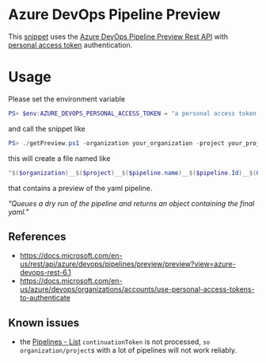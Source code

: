 # Azure DevOps Pipeline Preview

This [snippet](./getPreview.ps1) uses the [Azure DevOps Pipeline Preview Rest API](https://docs.microsoft.com/en-us/rest/api/azure/devops/pipelines/preview/preview?view=azure-devops-rest-6.1) with [personal access token](https://docs.microsoft.com/en-us/azure/devops/organizations/accounts/use-personal-access-tokens-to-authenticate) authentication.


# Usage
Please set the environment variable

```Powershell
PS> $env:AZURE_DEVOPS_PERSONAL_ACCESS_TOKEN = "a personal access token with Build(read) permissions"
```

and call the snippet like
```Powershell
PS> ./getPreview.ps1 -organization your_organization -project your_project -pipelineName your_pipeline_name
```

this will create a file named like

```Powershell
"$($organization)__$($project)__$($pipeline.name)__$($pipeline.Id)__$(Get-Date -Format "yyyyMMdd__HHmmss").yaml"
```
that contains a preview of the yaml pipeline.

*_"Queues a dry run of the pipeline and returns an object containing the final yaml."_*

## References
- https://docs.microsoft.com/en-us/rest/api/azure/devops/pipelines/preview/preview?view=azure-devops-rest-6.1
- https://docs.microsoft.com/en-us/azure/devops/organizations/accounts/use-personal-access-tokens-to-authenticate


## Known issues
- the [Pipelines - List](https://docs.microsoft.com/en-us/rest/api/azure/devops/pipelines/pipelines/list?view=azure-devops-rest-6.1) `continuationToken` is not processed, `so organization/project`s with a lot of pipelines will not work reliably.